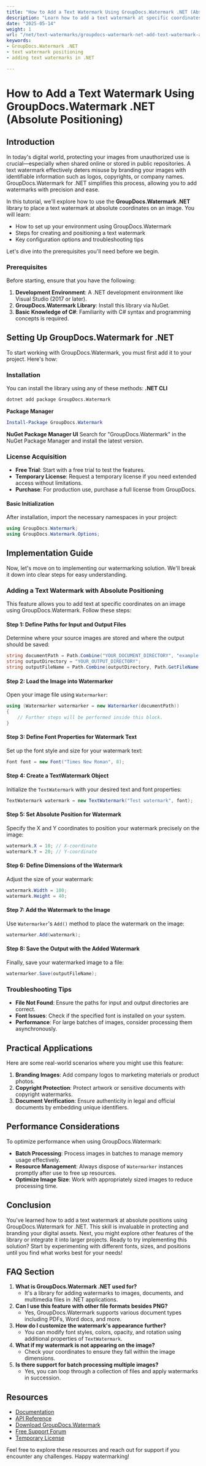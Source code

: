 ```yaml
---
title: "How to Add a Text Watermark Using GroupDocs.Watermark .NET (Absolute Positioning)"
description: "Learn how to add a text watermark at specific coordinates using GroupDocs.Watermark for .NET. Protect your images with branding and copyright information."
date: "2025-05-14"
weight: 1
url: "/net/text-watermarks/groupdocs-watermark-net-add-text-watermark-absolute-positioning/"
keywords:
- GroupDocs.Watermark .NET
- text watermark positioning
- adding text watermarks in .NET

---
```



# How to Add a Text Watermark Using GroupDocs.Watermark .NET (Absolute Positioning)

## Introduction

In today's digital world, protecting your images from unauthorized use is crucial—especially when shared online or stored in public repositories. A text watermark effectively deters misuse by branding your images with identifiable information such as logos, copyrights, or company names. GroupDocs.Watermark for .NET simplifies this process, allowing you to add watermarks with precision and ease.

In this tutorial, we'll explore how to use the **GroupDocs.Watermark .NET** library to place a text watermark at absolute coordinates on an image. You will learn:
- How to set up your environment using GroupDocs.Watermark
- Steps for creating and positioning a text watermark
- Key configuration options and troubleshooting tips

Let's dive into the prerequisites you'll need before we begin.

### Prerequisites
Before starting, ensure that you have the following:
1. **Development Environment**: A .NET development environment like Visual Studio (2017 or later).
2. **GroupDocs.Watermark Library**: Install this library via NuGet.
3. **Basic Knowledge of C#**: Familiarity with C# syntax and programming concepts is required.

## Setting Up GroupDocs.Watermark for .NET
To start working with GroupDocs.Watermark, you must first add it to your project. Here's how:

### Installation
You can install the library using any of these methods:
**.NET CLI**
```bash
dotnet add package GroupDocs.Watermark
```
**Package Manager**
```powershell
Install-Package GroupDocs.Watermark
```
**NuGet Package Manager UI**
Search for "GroupDocs.Watermark" in the NuGet Package Manager and install the latest version.

### License Acquisition
- **Free Trial**: Start with a free trial to test the features.
- **Temporary License**: Request a temporary license if you need extended access without limitations.
- **Purchase**: For production use, purchase a full license from GroupDocs.

#### Basic Initialization
After installation, import the necessary namespaces in your project:
```csharp
using GroupDocs.Watermark;
using GroupDocs.Watermark.Options;
```

## Implementation Guide
Now, let's move on to implementing our watermarking solution. We'll break it down into clear steps for easy understanding.

### Adding a Text Watermark with Absolute Positioning
This feature allows you to add text at specific coordinates on an image using GroupDocs.Watermark. Follow these steps:

#### Step 1: Define Paths for Input and Output Files
Determine where your source images are stored and where the output should be saved:
```csharp
string documentPath = Path.Combine("YOUR_DOCUMENT_DIRECTORY", "example.png");
string outputDirectory = "YOUR_OUTPUT_DIRECTORY";
string outputFileName = Path.Combine(outputDirectory, Path.GetFileName(documentPath));
```
#### Step 2: Load the Image into Watermarker
Open your image file using `Watermarker`:
```csharp
using (Watermarker watermarker = new Watermarker(documentPath))
{
    // Further steps will be performed inside this block.
}
```
#### Step 3: Define Font Properties for Watermark Text
Set up the font style and size for your watermark text:
```csharp
Font font = new Font("Times New Roman", 8);
```
#### Step 4: Create a TextWatermark Object
Initialize the `TextWatermark` with your desired text and font properties:
```csharp
TextWatermark watermark = new TextWatermark("Test watermark", font);
```
#### Step 5: Set Absolute Position for Watermark
Specify the X and Y coordinates to position your watermark precisely on the image:
```csharp
watermark.X = 10; // X-coordinate
watermark.Y = 20; // Y-coordinate
```
#### Step 6: Define Dimensions of the Watermark
Adjust the size of your watermark:
```csharp
watermark.Width = 100;
watermark.Height = 40;
```
#### Step 7: Add the Watermark to the Image
Use `Watermarker`'s `Add()` method to place the watermark on the image:
```csharp
watermarker.Add(watermark);
```
#### Step 8: Save the Output with the Added Watermark
Finally, save your watermarked image to a file:
```csharp
watermarker.Save(outputFileName);
```
### Troubleshooting Tips
- **File Not Found**: Ensure the paths for input and output directories are correct.
- **Font Issues**: Check if the specified font is installed on your system.
- **Performance**: For large batches of images, consider processing them asynchronously.

## Practical Applications
Here are some real-world scenarios where you might use this feature:
1. **Branding Images**: Add company logos to marketing materials or product photos.
2. **Copyright Protection**: Protect artwork or sensitive documents with copyright watermarks.
3. **Document Verification**: Ensure authenticity in legal and official documents by embedding unique identifiers.

## Performance Considerations
To optimize performance when using GroupDocs.Watermark:
- **Batch Processing**: Process images in batches to manage memory usage effectively.
- **Resource Management**: Always dispose of `Watermarker` instances promptly after use to free up resources.
- **Optimize Image Size**: Work with appropriately sized images to reduce processing time.

## Conclusion
You've learned how to add a text watermark at absolute positions using GroupDocs.Watermark for .NET. This skill is invaluable in protecting and branding your digital assets. Next, you might explore other features of the library or integrate it into larger projects.
Ready to try implementing this solution? Start by experimenting with different fonts, sizes, and positions until you find what works best for your needs!

## FAQ Section
1. **What is GroupDocs.Watermark .NET used for?**
   - It's a library for adding watermarks to images, documents, and multimedia files in .NET applications.
2. **Can I use this feature with other file formats besides PNG?**
   - Yes, GroupDocs.Watermark supports various document types including PDFs, Word docs, and more.
3. **How do I customize the watermark's appearance further?**
   - You can modify font styles, colors, opacity, and rotation using additional properties of `TextWatermark`.
4. **What if my watermark is not appearing on the image?**
   - Check your coordinates to ensure they fall within the image dimensions.
5. **Is there support for batch processing multiple images?**
   - Yes, you can loop through a collection of files and apply watermarks in succession.

## Resources
- [Documentation](https://docs.groupdocs.com/watermark/net/)
- [API Reference](https://reference.groupdocs.com/watermark/net)
- [Download GroupDocs.Watermark](https://releases.groupdocs.com/watermark/net/)
- [Free Support Forum](https://forum.groupdocs.com/c/watermark/10)
- [Temporary License](https://purchase.groupdocs.com/temporary-license/)

Feel free to explore these resources and reach out for support if you encounter any challenges. Happy watermarking!
